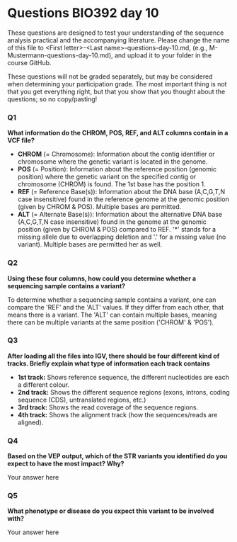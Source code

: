 
# Questions BIO392 day 10
These questions are designed to test your understanding of the sequence analysis practical and the accompanying literature. Please change the name of this file to \<First letter\>-\<Last name\>-questions-day-10.md, (e.g., M-Mustermann-questions-day-10.md), and upload it to your folder in the course GitHub.

These questions will not be graded separately, but may be considered when determining your participation grade. The most important thing is not that you get everything right, but that you show that you thought about the questions; so no copy/pasting!

### Q1
**What information do the CHROM, POS, REF, and ALT columns contain in a VCF file?**

* **CHROM** (= Chromosome): Information about the contig identifier or chromosome where the genetic variant is located in the genome.
* **POS** (= Position): Information about the reference position (genomic position) where the genetic variant on the specified contig or chromosome (CHROM) is found. The 1st base has the position 1.
* **REF** (= Reference Base(s)): Information about the DNA base (A,C,G,T,N case insensitive) found in the reference genome at the genomic position (given by CHROM & POS). Multiple bases are permitted.
* **ALT** (= Alternate Base(s)): Information about the alternative DNA base (A,C,G,T,N case insensitive) found in the genome at the genomic position (given by CHROM & POS) compared to REF. '*' stands for a missing allele due to overlapping deletion and '.' for a missing value (no variant). Multiple bases are permitted her as well.

### Q2
**Using these four columns, how could you determine whether a sequencing sample contains a variant?**

To determine whether a sequencing sample contains a variant, one can compare the 'REF' and the 'ALT' values. If they differ from each other, that means there is a variant. The 'ALT' can contain multiple bases, meaning there can be multiple variants at the same position ('CHROM' & 'POS').

### Q3
**After loading all the files into IGV, there should be four different kind of tracks. Briefly explain what type of information each track contains**

* **1st track:** Shows reference sequence, the different nucleotides are each a different colour.
* **2nd track:** Shows the different sequence regions (exons, introns, coding sequence (CDS), untranslated regions, etc.)
* **3rd track:** Shows the read coverage of the sequence regions.
* **4th track:** Shows the alignment track (how the sequences/reads are aligned).

### Q4
**Based on the VEP output, which of the STR variants you identified do you expect to have the most impact? Why?**

Your answer here

### Q5
**What phenotype or disease do you expect this variant to be involved with?**

Your answer here
